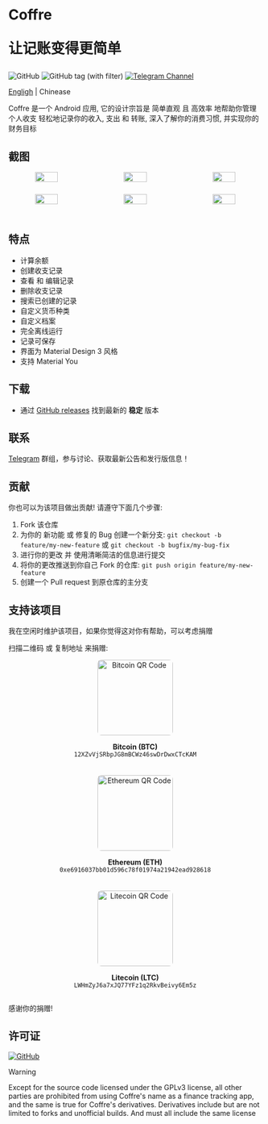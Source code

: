 <h1>
    Coffre
    <br/>
    <span>
        <p>让记账变得更简单</p>
    </span>
</h1>

![GitHub](https://img.shields.io/github/license/N3Shemmy3/Coffre)
![GitHub tag (with filter)](https://img.shields.io/github/v/tag/N3Shemmy3/Coffre?&logoColor=white&labelColor=black&color=white)
[![Telegram Channel](https://img.shields.io/badge/Telegram-Coffre-blue?style=flat&logo=telegram)](https://t.me/N3Shemmy3)

[Engligh](./readme.md) | Chinease

Coffre 是一个 Android 应用, 它的设计宗旨是 简单直观 且 高效率 地帮助你管理个人收支
轻松地记录你的收入, 支出 和 转账, 深入了解你的消费习惯, 并实现你的财务目标

## 截图

<div align="center">
  <div style="display: flex; flex-wrap: wrap; justify-content: space-between;">
    <img src="./metadata/screenshots/home.png" width="30%" style="border-radius: 8px; margin-bottom:24px;" />
    <img src="./metadata/screenshots/new.png" width="30%" style="border-radius: 8px; margin-bottom:24px;" />
    <img src="./metadata/screenshots/edit.png" width="30%" style="border-radius: 8px; margin-bottom:24px;" />
    <img src="./metadata/screenshots/search.png" width="30%" style="border-radius: 8px; margin-bottom:24px;" />
    <img src="./metadata/screenshots/more.png" width="30%" style="border-radius: 8px; margin-bottom:24px;" />
    <img src="./metadata/screenshots/currency.png" width="30%" style="border-radius: 8px; margin-bottom:24px;" />
  </div>
</div>

## 特点

- 计算余额
- 创建收支记录
- 查看 和 编辑记录
- 删除收支记录
- 搜索已创建的记录
- 自定义货币种类
- 自定义档案
- 完全离线运行
- 记录可保存
- 界面为 Material Design 3 风格
- 支持 Material You

## 下载

- 通过 [GitHub releases](https://github.com/N3Shemmy3/Coffre/releases/latest) 找到最新的 <strong>稳定</strong> 版本

## 联系

[Telegram](https://t.me/N3Shemmy3) 群组，参与讨论、获取最新公告和发行版信息！

## 贡献

你也可以为该项目做出贡献! 请遵守下面几个步骤:

1.  Fork 该仓库
2.  为你的 新功能 或 修复的 Bug 创建一个新分支: `git checkout -b feature/my-new-feature` 或 `git checkout -b bugfix/my-bug-fix`
3.  进行你的更改 并 使用清晰简洁的信息进行提交
4.  将你的更改推送到你自己 Fork 的仓库: `git push origin feature/my-new-feature`
5.  创建一个 Pull request 到原仓库的主分支

## 支持该项目

我在空闲时维护该项目，如果你觉得这对你有帮助，可以考虑捐赠

<p>扫描二维码 或 复制地址 来捐赠:</p>

<div style="display: flex; flex-wrap: wrap; justify-content: space-around; gap: 20px;">
  <div style="text-align: center;">
    <img src="./metadata/qrcodes/btc.png" width="150px" alt="Bitcoin QR Code" style="border-radius: 8px;" />
    <p><strong>Bitcoin (BTC)</strong><br><code>12XZvVjSRbpJG8mBCWz46swDrDwxCTcKAM</code></p>
  </div>
  <div style="text-align: center;">
    <img src="./metadata/qrcodes/eth.png" width="150px" alt="Ethereum QR Code" style="border-radius: 8px;" />
    <p><strong>Ethereum (ETH)</strong><br><code>0xe6916037bb01d596c78f01974a21942ead928618</code></p>
  </div>
  <div style="text-align: center;">
    <img src="./metadata/qrcodes/ltc.png" width="150px" alt="Litecoin QR Code" style="border-radius: 8px;" />
    <p><strong>Litecoin (LTC)</strong><br><code>LWHmZyJ6a7xJQ77YFz1q2RkvBeivy6Em5z</code></p>
  </div>
</div>
<p>感谢你的捐赠!</p>

## 许可证

[![GitHub](https://img.shields.io/github/license/N3Shemmy3/Coffre?style=for-the-badge)](https://github.com/N3Shmmy3/Coffre/blob/main/LICENSE)

> [!Warning]
>
> Except for the source code licensed under the GPLv3 license,
> all other parties are prohibited from using Coffre's name as a finance tracking app,
> and the same is true for Coffre's derivatives.
> Derivatives include but are not limited to forks and unofficial builds.
> And must all include the same license
